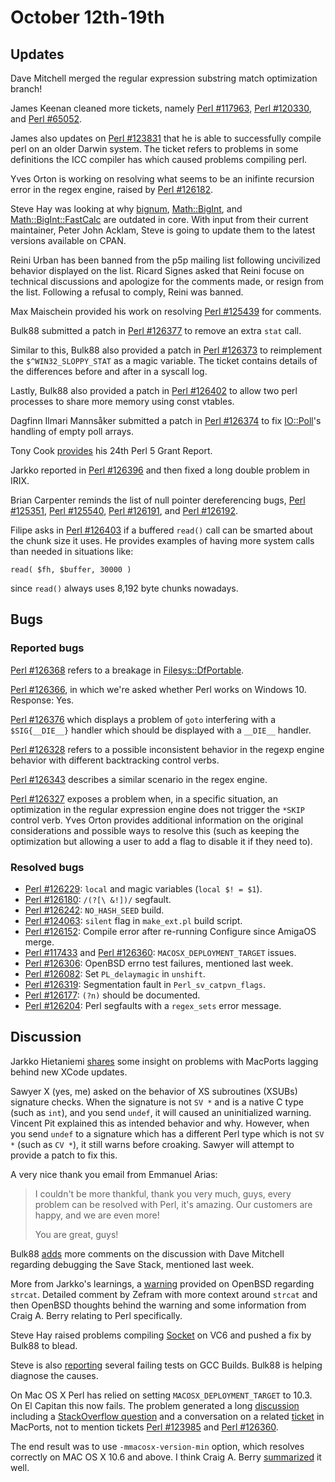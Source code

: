 # October 12th-19th

## Updates

Dave Mitchell merged the regular expression substring match optimization
branch!

James Keenan cleaned more tickets, namely
[Perl #117963](https://rt.perl.org/rt3/Ticket/Display.html?id=117963),
[Perl #120330](https://rt.perl.org/Ticket/Display.html?id=120330), and
[Perl #65052](https://rt.perl.org/Ticket/Display.html?id=65052).

James also updates on
[Perl #123831](https://rt.perl.org/Ticket/Display.html?id=123831) that
he is able to successfully compile perl on an older Darwin system. The
ticket refers to problems in some definitions the ICC compiler has which
caused problems compiling perl.

Yves Orton is working on resolving what seems to be an inifinte recursion
error in the regex engine, raised by
[Perl #126182](https://rt.perl.org/Ticket/Display.html?id=126182).

Steve Hay was looking at why
[bignum](https://metacpan.org/pod/bignum),
[Math::BigInt](https://metacpan.org/pod/Math::BigInt), and
[Math::BigInt::FastCalc](https://metacpan.org/pod/Math::BigInt::FastCalc)
are outdated in core. With input from their current maintainer, Peter
John Acklam, Steve is going to update them to the latest versions
available on CPAN.

Reini Urban has been banned from the p5p mailing list following
uncivilized behavior displayed on the list. Ricard Signes asked that
Reini focuse on technical discussions and apologize for the comments
made, or resign from the list. Following a refusal to comply, Reini
was banned.

Max Maischein provided his work on resolving
[Perl #125439](https://rt.perl.org/Ticket/Display.html?id=125439) for
comments.

Bulk88 submitted a patch in
[Perl #126377](https://rt.perl.org/Ticket/Display.html?id=126377) to
remove an extra `stat` call.

Similar to this, Bulk88 also provided a patch in
[Perl #126373](https://rt.perl.org/Ticket/Display.html?id=126373)
to reimplement the `$^WIN32_SLOPPY_STAT` as a magic variable. The ticket
contains details of the differences before and after in a syscall log.

Lastly, Bulk88 also provided a patch in
[Perl #126402](https://rt.perl.org/Ticket/Display.html?id=126402) to
allow two perl processes to share more memory using const vtables.

Dagfinn Ilmari Mannsåker submitted a patch in
[Perl #126374](https://rt.perl.org/Ticket/Display.html?id=126374) to
fix [IO::Poll](https://metacpan.org/pod/IO::Poll)'s handling of empty
poll arrays.

Tony Cook
[provides](http://www.nntp.perl.org/group/perl.perl5.porters/2015/10/msg231948.html)
his 24th Perl 5 Grant Report.

Jarkko reported in
[Perl #126396](https://rt.perl.org/Ticket/Display.html?id=126396) and then
fixed a long double problem in IRIX.

Brian Carpenter reminds the list of null pointer dereferencing bugs,
[Perl #125351](https://rt.perl.org/Ticket/Display.html?id=125351),
[Perl #125540](https://rt.perl.org/Ticket/Display.html?id=125540),
[Perl #126191](https://rt.perl.org/Ticket/Display.html?id=126191), and
[Perl #126192](https://rt.perl.org/Ticket/Display.html?id=126192).

Filipe asks in
[Perl #126403](https://rt.perl.org/Ticket/Display.html?id=126403) if
a buffered `read()` call can be smarted about the chunk size it uses. He
provides examples of having more system calls than needed in situations
like:

    read( $fh, $buffer, 30000 )

since `read()` always uses 8,192 byte chunks nowadays.

## Bugs

### Reported bugs

[Perl #126368](https://rt.perl.org/Ticket/Display.html?id=126368) refers
to a breakage in
[Filesys::DfPortable](https://metacpan.org/pod/Filesys::DfPortable).

[Perl #126366](https://rt.perl.org/Ticket/Display.html?id=126366), in
which we're asked whether Perl works on Windows 10. Response: Yes.

[Perl #126376](https://rt.perl.org/Ticket/Display.html?id=126376) which
displays a problem of `goto` interfering with a `$SIG{__DIE__}` handler
which should be displayed with a `__DIE__` handler.

[Perl #126328](https://rt.perl.org/Ticket/Display.html?id=126328) refers to
a possible inconsistent behavior in the regexp engine behavior with
different backtracking control verbs.

[Perl #126343](https://rt.perl.org/Ticket/Display.html?id=126343) describes
a similar scenario in the regex engine.

[Perl #126327](https://rt.perl.org/Ticket/Display.html?id=126327) exposes
a problem when, in a specific situation, an optimization in the regular
expression engine does not trigger the `*SKIP` control verb. Yves Orton
provides additional information on the original considerations and possible
ways to resolve this (such as keeping the optimization but allowing a user
to add a flag to disable it if they need to).

### Resolved bugs

* [Perl #126229](https://rt.perl.org/Ticket/Display.html?id=126229):
  `local` and magic variables (`local $! = $1`).
* [Perl #126180](https://rt.perl.org/Ticket/Display.html?id=126180):
  `/(?[\ &!])/` segfault.
* [Perl #126242](https://rt.perl.org/Ticket/Display.html?id=126242):
  `NO_HASH_SEED` build.
* [Perl #124063](https://rt.perl.org/Ticket/Display.html?id=124063):
  `silent` flag in `make_ext.pl` build script.
* [Perl #126152](https://rt.perl.org/Ticket/Display.html?id=126152):
  Compile error after re-running Configure since AmigaOS merge.
* [Perl #117433](https://rt.perl.org/Ticket/Display.html?id=117433) and
  [Perl #126360](https://rt.perl.org/Ticket/Display.html?id=126360):
  `MACOSX_DEPLOYMENT_TARGET` issues.
* [Perl #126306](https://rt.perl.org/Ticket/Display.html?id=126306):
  OpenBSD errno test failures, mentioned last week.
* [Perl #126082](https://rt.perl.org/Ticket/Display.html?id=126082):
  Set `PL_delaymagic` in `unshift`.
* [Perl #126319](https://rt.perl.org/Ticket/Display.html?id=126319):
  Segmentation fault in `Perl_sv_catpvn_flags`.
* [Perl #126177](https://rt.perl.org/Ticket/Display.html?id=126177):
  `(?n)` should be documented.
* [Perl #126204](https://rt.perl.org/Ticket/Display.html?id=126204):
  Perl segfaults with a `regex_sets` error message.

## Discussion

Jarkko Hietaniemi
[shares](http://www.nntp.perl.org/group/perl.perl5.porters/2015/10/msg231811.html)
some insight on problems with MacPorts lagging behind new XCode updates.

Sawyer X (yes, me) asked on the behavior of XS subroutines (XSUBs)
signature checks. When the signature is not `SV *` and is a native C type
(such as `int`), and you send `undef`, it will caused an uninitialized
warning. Vincent Pit explained this as intended behavior and why. However,
when you send `undef` to a signature which has a different Perl type which
is not `SV *` (such as `CV *`), it still warns before croaking. Sawyer
will attempt to provide a patch to fix this.

A very nice thank you email from Emmanuel Arias:

> I couldn't be more thankful, thank you very much, guys,
> every problem can be resolved with Perl, it's amazing. 
> Our customers are happy, and we are even more!
>
> You are great, guys!

Bulk88
[adds](http://www.nntp.perl.org/group/perl.perl5.porters/2015/10/msg231885.html)
more comments on the discussion with Dave Mitchell regarding debugging
the Save Stack, mentioned last week.

More from Jarkko's learnings, a
[warning](http://www.nntp.perl.org/group/perl.perl5.porters/2015/10/msg231883.html)
provided on OpenBSD regarding `strcat`. Detailed comment by Zefram with
more context around `strcat` and then OpenBSD thoughts behind the warning
and some information from Craig A. Berry relating to Perl specifically.

Steve Hay raised problems compiling
[Socket](https://metacpan.org/pod/Socket) on VC6 and pushed a fix by
Bulk88 to blead.

Steve is also
[reporting](http://www.nntp.perl.org/group/perl.perl5.porters/2015/10/msg231903.html)
several failing tests on GCC Builds. Bulk88 is helping diagnose the
causes.

On Mac OS X Perl has relied on setting `MACOSX_DEPLOYMENT_TARGET` to 10.3.
On El Capitan this now fails. The problem generated a long
[discussion](http://www.nntp.perl.org/group/perl.perl5.porters/2015/10/msg231808.html)
including a
[StackOverflow question](http://stackoverflow.com/questions/32280732/whats-the-best-way-to-set-macosx-deployment-target/32284231#32284231)
and a conversation on a related
[ticket](https://trac.macports.org/ticket/49273) in MacPorts, not to
mention tickets
[Perl #123985](https://rt.perl.org/Public/Bug/Display.html?id=123985) and
[Perl #126360](https://rt.perl.org/Public/Bug/Display.html?id=126360).

The end result was to use `-mmacosx-version-min` option, which
resolves correctly on MAC OS X 10.6 and above. I think Craig A. Berry
[summarized](http://www.nntp.perl.org/group/perl.perl5.porters/2015/10/msg231870.html)
it well.
